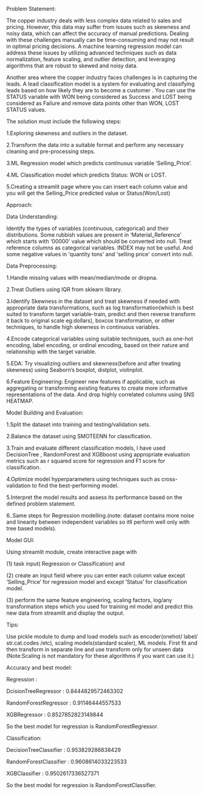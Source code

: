 Problem Statement:

The copper industry deals with less complex data related to sales and pricing. However, this data may suffer from issues such as skewness and noisy data, which can affect the accuracy of manual predictions. Dealing with these challenges manually can be time-consuming and may not result in optimal pricing decisions. A machine learning regression model can address these issues by utilizing advanced techniques such as data normalization, feature scaling, and outlier detection, and leveraging algorithms that are robust to skewed and noisy data.

Another area where the copper industry faces challenges is in capturing the leads. A lead classification model is a system for evaluating and classifying leads based on how likely they are to become a customer . You can use the STATUS variable with WON being considered as Success and LOST being considered as Failure and remove data points other than WON, LOST STATUS values.

The solution must include the following steps:

1.Exploring skewness and outliers in the dataset.

2.Transform the data into a suitable format and perform any necessary cleaning and pre-processing steps.

3.ML Regression model which predicts continuous variable ‘Selling_Price’.

4.ML Classification model which predicts Status: WON or LOST.

5.Creating a streamlit page where you can insert each column value and you will get the Selling_Price predicted value or Status(Won/Lost)

Approach: 

Data Understanding: 

Identify the types of variables (continuous, categorical) and their distributions. Some rubbish values are present in ‘Material_Reference’ which starts with ‘00000’ value which should be converted into null. Treat reference columns as categorical variables. INDEX may not be useful. And some negative values in 'quantity tons' and 'selling price' convert into null.

Data Preprocessing: 

1.Handle missing values with mean/median/mode or dropna.

2.Treat Outliers using IQR  from sklearn library.

3.Identify Skewness in the dataset and treat skewness if needed with appropriate data transformations, such as log transformation(which is best suited to transform target variable-train, predict and then reverse transform it back to original scale eg:dollars), boxcox transformation, or other techniques, to handle high skewness in continuous variables.

4.Encode categorical variables using suitable techniques, such as one-hot encoding, label encoding, or ordinal encoding, based on their nature and relationship with the target variable.

5.EDA: Try visualizing outliers and skewness(before and after treating skewness) using Seaborn’s boxplot, distplot, violinplot.

6.Feature Engineering: Engineer new features if applicable, such as aggregating or transforming existing features to create more informative representations of the data. And drop highly correlated columns using SNS HEATMAP.

Model Building and Evaluation:

1.Split the dataset into training and testing/validation sets. 

2.Balance the dataset using SMOTEENN for classification.

3.Train and evaluate different classification models, I have used DecisionTree , RandomForest and XGBboost using appropriate evaluation metrics such as r squared score  for regression and  F1 score for classification.

4.Optimize model hyperparameters using techniques such as cross-validation  to find the best-performing model.

5.Interpret the model results and assess its performance based on the defined problem statement.

6..Same steps for Regression modelling.(note: dataset contains more noise and linearity between independent variables so itll perform well only with tree based models).

Model GUI: 

Using streamlit module, create interactive page with

   (1) task input( Regression or Classification) and 
   
   (2) create an input field where you can enter each column value except ‘Selling_Price’ for regression model and  except ‘Status’ for classification model. 
   
   (3) perform the same feature engineering, scaling factors, log/any transformation steps which you used for training ml model and predict this new data from streamlit and display the output.
   
Tips: 

Use pickle module to dump and load models such as encoder(onehot/ label/ str.cat.codes /etc), scaling models(standard scaler), ML models. First fit and then transform in separate line and use transform only for unseen data (Note:Scaling is not mandatory for these algorithms if you want can use it.)

Accuracy and best model:

Regression :

  DcisionTreeRegressor :  0.8444829572463302

  RandomForestRegressor : 0.91146444557533

  XGBRegressor : 0.8527852823149844
  
  So the best model for regression is RandomForestRegressor.
  
Classification:
  
   DecisionTreeClassifier :  0.953829286838429

   RandomForestClassifier : 0.9608614033223533

   XGBClassifier : 0.9502617336527371
  
  So the best model for regression is RandomForestClassifier.

  



